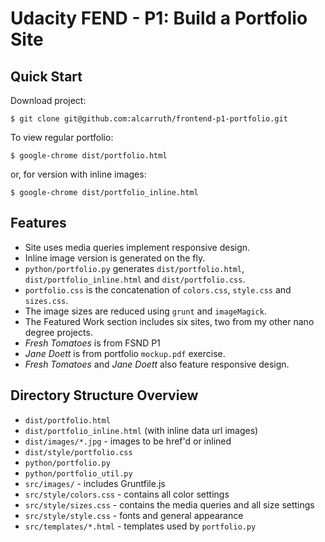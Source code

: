 
# Udacity FEND - P1: Build a Portfolio Site

## Quick Start

Download project:

`$ git clone git@github.com:alcarruth/frontend-p1-portfolio.git`

To view regular portfolio:

`$ google-chrome dist/portfolio.html`

or, for version with inline images:

 `$ google-chrome dist/portfolio_inline.html`

## Features

 * Site uses media queries implement responsive design.
 * Inline image version is generated on the fly.
 * `python/portfolio.py` generates `dist/portfolio.html`, `dist/portfolio_inline.html` and `dist/portfolio.css`.
 * `portfolio.css` is the concatenation of `colors.css`, `style.css` and `sizes.css`.
 * The image sizes are reduced using `grunt` and `imageMagick`.
 * The Featured Work section includes six sites, two from my other nano degree projects.
 * *Fresh Tomatoes* is from FSND P1
 * *Jane Doett* is from portfolio `mockup.pdf` exercise.
 * *Fresh Tomatoes* and *Jane Doett* also feature responsive design.

## Directory Structure Overview

 * `dist/portfolio.html`
 * `dist/portfolio_inline.html` (with inline data url images)
 * `dist/images/*.jpg` - images to be href'd or inlined
 * `dist/style/portfolio.css`
 * `python/portfolio.py`
 * `python/portfolio_util.py`
 * `src/images/` - includes Gruntfile.js
 * `src/style/colors.css` - contains all color settings
 * `src/style/sizes.css` - contains the media queries and all size settings
 * `src/style/style.css` - fonts and general appearance
 * `src/templates/*.html` - templates used by `portfolio.py`

